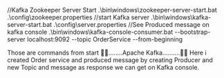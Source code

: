 //Kafka Zookeeper Server Start
.\bin\windows\zookeeper-server-start.bat .\config\zookeeper.properties
//start Kafka server
.\bin\windows\kafka-server-start.bat .\config\server.properties
//See Produced message on kafka console
.\bin\windows\kafka-console-consumer.bat --bootstrap-server localhost:9092 --topic OrderService --from-beginning

Those are commands from start 🚀🚀........Apache Kafka..........🚀🚀
Here i created Order service and produced message by creating Producer and new Topic and message as response we can get on Kafka console.

